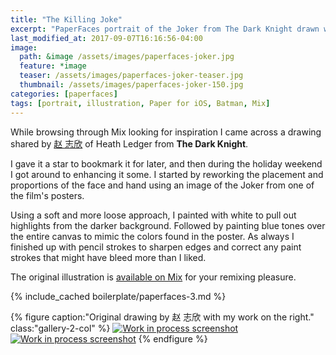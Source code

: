 ```yaml
---
title: "The Killing Joke"
excerpt: "PaperFaces portrait of the Joker from The Dark Knight drawn with Paper for iOS on an iPad."
last_modified_at: 2017-09-07T16:16:56-04:00
image: 
  path: &image /assets/images/paperfaces-joker.jpg 
  feature: *image
  teaser: /assets/images/paperfaces-joker-teaser.jpg
  thumbnail: /assets/images/paperfaces-joker-150.jpg
categories: [paperfaces]
tags: [portrait, illustration, Paper for iOS, Batman, Mix]
---
```


While browsing through Mix looking for inspiration I came across a drawing shared by [赵 志欣](https://mix.fiftythree.com/122266--) of Heath Ledger from **The Dark Knight**.

I gave it a star to bookmark it for later, and then during the holiday weekend I got around to enhancing it some. I started by reworking the placement and proportions of the face and hand using an image of the Joker from one of the film's posters.

Using a soft and more loose approach, I painted with white to pull out highlights from the darker background. Followed by painting blue tones over the entire canvas to mimic the colors found in the poster. As always I finished up with pencil strokes to sharpen edges and correct any paint strokes that might have bleed more than I liked.

The original illustration is [available on Mix](https://mix.fiftythree.com/11098-Michael-Rose/1110713) for your remixing pleasure.

{% include_cached boilerplate/paperfaces-3.md %}

{% figure caption:"Original drawing by 赵 志欣 with my work on the right." class:"gallery-2-col" %}
[![Work in process screenshot](/assets/images/paperfaces-joker-original-1-600.jpg)](/assets/images/paperfaces-joker-original-1.jpg) [![Work in process screenshot](/assets/images/paperfaces-joker-process-1-600.jpg)](/assets/images/paperfaces-joker-process-1-lg.jpg)
{% endfigure %}
